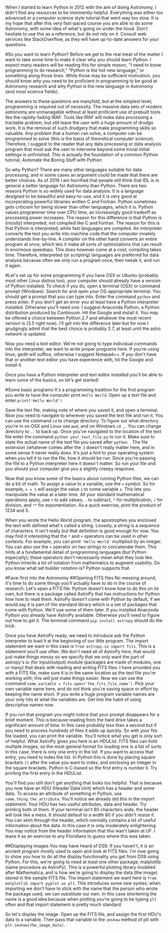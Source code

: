 When I started to learn Python in 2012 with the aim of doing Astronomy, I didn't find any resources to be imminently helpful. Everything was either too advanced or a computer science style tutorial that went way too slow. It is my hope that after this very fast-paced course you are able to do some Astronomy, with some idea of what's going on under the hood. Don't hesitate to use this as a reference, but do not rely on it. Consult web services like StackOverflow, as they will have up-to-date answers for your questions.

#So you want to learn Python?
Before we get to the real meat of the matter I want to take some time to make it clear why you should learn Python. I expect many readers will be reading this for simple reason, "I need to know programming to do research," "Python is the hot new language," or something along those lines. While those may be sufficient motivation, you should know _why_ you need to be proficient in programming to be good at Astronomy research and _why_ Python is the new language in Astronomy (and most science fields).

The answers to these questions are manyfold, but at the simplest level, programming is required out of necessity. The massive data sets of modern astronomy are unmanagable without at least proficient use of prebuilt tools like the rapidly-fading IRAF. Tools like IRAF will make data processing a tractable problem, but still leave the user with a huge amount of drudge work. It is the removal of such drudgery that make programming skills so valuable. Any problem that a human can solve, a computer can be programmed to solve (this is the basis of theoretical computer science). Therefore, I suggest to the reader that any data processing or data analysis program that must ask the user to intervene beyond some trivial initial settings is unfinished. This is actually the foundation of a common Python tutorial, Automate the Boring Stuff with Python.

So why Python? There are many other languages suitable for data processing, and in some cases an argument could be made that there are better choices. As of 2016 I am horrified that people still think that IDL is in general a better language for Astronomy than Python. There are two reasons Python is so widely used for data analysis: It is a language designed to be beautiful and easy-to-use, and it is very good at incorporating powerful libraries written C and Fortran.
Python sometimes gets criticism for being slower than other languages, which it is. Python values programmer time over CPU time, an increasingly good tradeoff as processing power increases. The reason for this difference is that Python is (mostly) interpreted, not compiled like C and Fortran. The reason for this is that Python is interpreted, while fast languages are compiled. An interpreter converts the text you write into machine code that the computer innately understands line-by-line. A compiler on the other hand converts an entire program at once, which lets it make all sorts of optimizations that can result in enormous speedups. This does however come at a cost; compiling takes time. Therefore, interpreted (or scripting) languages are preferred for data analysis because often we only run a program once, then tweak it, and run it again.

#Let's set up for some programming
If you have OSX or Ubuntu (probably most other Linux distros too), your computer should already have a version of Python installed. To check if you do, open a terminal (OSX) or command prompt (Windows). Search for and open your OS-appropriate terminal. You should get a prompt that you can type into. Enter the command `python` and press enter. If you don't get an error you at least have a Python interpreter installed. Otherwise you'll need one. I suggest Anaconda Python, a Python distribution produced by Continuum. Hit the Google and install it. You may be offered a choice between Python 2.7 and whatever the most recent version is (3.5 right now). I'll get into the difference later but for now I grudgingly admit that the best choice is probably 2.7, at least until the astro network is updated.

Now you need a text editor. We're not going to type individual commands into the interpreter, we want to write proper programs here. If you're using linux, gedit will suffice, otherwise I suggest Notepad++. If you don't have that or another text editor you have experience with, hit the Google and install it.

Once you have a Python interpreter and text editor installed you'll be able to learn some of the basics, so let's get started!

#Some basic programs
It's a programming tradition for the first program you write to have the computer print `Hello World`. Open up a text file and enter
`print('Hello World')`

Save the text file, making note of where you saved it, and open a terminal. Now you need to navigate to wherever you saved the text file and run it. You can use the command `cd` to change directory. To figure out what directory you're in on OSX and Linux use `pwd`, and on Windows `cd ,`. You can change directory to `..` to back up. Once you've navigated to the location of the text file enter the command `python your_text_file.py` to run it. Make sure to state the actual name of the text file you saved after `python `. The file extension (whatever comes after the .) doesn't really matter here, and in some sense it never really does. It's just a hint to your operating system when you tell it to run the file, how it should be run. Since you're passing the file to a Python interpreter here it doesn't matter. So run your file and you should your computer give you a slightly creepy response.

Now that you know some of the basics about running Python files, we can do a bit of math. To assign a value to a variable, use the `=` symbol. So for example, `x = 1` will assign the value `1` to some variable `x`. This lets you manipulate the value at a later time. All your standard mathematical operations apply, use `+` to add values, `-` to subtract, `*` for multiplication, `/` for division, and `**` for exponentiation. As a quick exercise, print the product of 1234 and 5.

When you wrote the Hello World program, the apostrophes you enclosed the text with defined what's called a string. Loosely, a string is a sequence of characters. It isn't really but that definition is good enough for now. You may find it interesting that the `*` and `+` operators can be used in other contexts. For example, you can print `'Hello World'` multiplied by an integer. You can also use the `+` operator on two strings to concatenate them. This hints at a fundamental detail of programming languages (but Python especially); these operators don't necessarily mean what they look like. Python inherits a lot of notation from mathematics to augment usability. Do you know what set builder notation is? Python supports that.

#Face-first into the Astronomy
##Opening FITS files
No messing around, it's time to do some things you'll actually have to do in the course of research: Let's open a FITS file. Python doesn't know how to do this on its own, but there is a package called AstroPy that has instructions for Python how how to read them. AstroPy doesn't come with Python by default, if we would say it is part of the standard library which is a set of packages that come with Python. We'll use some of  them later. If you installed Anaconda Python you already have AstroPy available. Otherwise you'll need to figure out how to get it. The terminal command `pip install astropy` should do the trick.

Once you have AstroPy ready, we need to introduce ask the Python interpreter to load it at the beginning of our little program. The import statement we want in this case is `from astropy.io import fits`. This is a statement you'll use often. We don't need all of AstroPy here, that would just make things messy so we specify that we only want the part of astropy's io (for input/output) module (packages are made of modules, one or many) that deals with reading and writing FITS files. I have provided you with a FITS file, make sure it is in the same location as the text file you're working with; this will just make things easier. Now we can use the command `some_variable = fits.open('the_fits_file_name')`. Pick your own variable name here, and do not think you're saving space or effort by keeping the name short. If you write a huge program variable names are your only hits at what the variables are. Get into the habit of using descriptive names now.

If you run that program you might notice that your prompt disappears for a brief moment. This is because reading from the hard drive takes a significant amount of time. In this case probably less than a second but if you need to process hundreds of files it adds up quickly. So with your fits file loaded, you can print the variable. You'll notice what you get is only sort of helpful. What AstroPy gives you here is an HDUList. FITS files can hold multiple images, so the most general format for loading one is a list of sorts. In this case, there is only one entry in the list. If you want to access that entry, you need to index the list. In Python this is done by placing square brackets `[]` after the value you want to index, and enclosing an integer in the square brackets. Python is C-based so the first entry is number `0`. Try printing the first entry in the HDUList.

You'll find you still don't get anything that looks too helpful. That is because you now have an HDU (Header Data Unit) which has a header and some data. To access an attribute of something in Python, use `some_thing.the_attribute`. You'll notice we already did this in the import statement. Your HDU has two useful attributes, data and header. Try printing both of them. If your terminal isn't 80 characters wide, the header will look like a mess. It should default to a width 80 if you didn't resize it. You can skim through the header, which normally contains a lot of useful information about the data. In this case it is only moderately enlightening. You may notice from the header information that this wan't taken at UF. I leave it as an exercise to any Floridians to guess where this was taken.

##Displaying images
You may have heard of DS9. If you haven't, it is an ancient program mostly used to open and look at FITS files. I'm now going to show you how to do all the display functionality you get from DS9 using Python. For this, we're going to need at least one other package, matplotlib (same procedure as AstroPy). This is a powerful plotting library modeled after Mathematica, and is how we're going to display the data (the image) stored in the sample FITS file. The import statement we want here is `from matplotlib import pyplot as plt`. This introduces some new syntax; when importing we don't have to stick with the name that the person who wrote the package used, we can substitute our own. In this case shortening the name is a good idea because when plotting you're going to be typing `plt` often and that import statement is pretty much standard.

So let's display the image. Open up the FITS file, and assign the first HDU's data to a variable. Then pass that variable to the `imshow` method of plt with `plt.imshow(the_image_data)`.